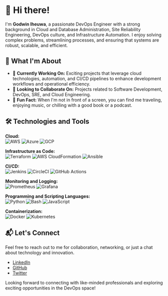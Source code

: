 # 👋 Hi there!

I'm **Godwin Iheuwa**, a passionate DevOps Engineer with a strong background in Cloud and Database Administration, Site Reliability Engineering, DevOps culture, and Infrastructure Automation. I enjoy solving complex problems, streamlining processes, and ensuring that systems are robust, scalable, and efficient.

## 🌟 What I'm About

- 🔧 **Currently Working On:** Exciting projects that leverage cloud technologies, automation, and CI/CD pipelines to enhance development workflows and operational efficiency.
- 🤝 **Looking to Collaborate On:** Projects related to Software Development, DevOps, SRE, and Cloud Engineering.
- 🎉 **Fun Fact:** When I'm not in front of a screen, you can find me traveling, enjoying music, or chilling with a good book or a podcast.

## 🛠️ Technologies and Tools

**Cloud:**  
![AWS](https://img.shields.io/badge/AWS-%23FF9900.svg?style=flat&logo=amazon-aws&logoColor=white)
![Azure](https://img.shields.io/badge/Azure-%230072C6.svg?style=flat&logo=microsoft-azure&logoColor=white)
![GCP](https://img.shields.io/badge/Google%20Cloud-%234285F4.svg?style=flat&logo=google-cloud&logoColor=white)

**Infrastructure as Code:**  
![Terraform](https://img.shields.io/badge/Terraform-%235835CC.svg?style=flat&logo=terraform&logoColor=white)
![AWS CloudFormation](https://img.shields.io/badge/AWS%20CloudFormation-%23FF9900.svg?style=flat&logo=amazon-aws&logoColor=white)
![Ansible](https://img.shields.io/badge/Ansible-%23EE0000.svg?style=flat&logo=ansible&logoColor=white)

**CI/CD:**  
![Jenkins](https://img.shields.io/badge/Jenkins-%232C5263.svg?style=flat&logo=jenkins&logoColor=white)
![CircleCI](https://img.shields.io/badge/CircleCI-%233EAAAF.svg?style=flat&logo=circleci&logoColor=white)
![GitHub Actions](https://img.shields.io/badge/GitHub%20Actions-%232671E5.svg?style=flat&logo=github-actions&logoColor=white)

**Monitoring and Logging:**  
![Prometheus](https://img.shields.io/badge/Prometheus-%23E6522C.svg?style=flat&logo=prometheus&logoColor=white)
![Grafana](https://img.shields.io/badge/Grafana-%23F46800.svg?style=flat&logo=grafana&logoColor=white)

**Programming and Scripting Languages:**  
![Python](https://img.shields.io/badge/Python-%233776AB.svg?style=flat&logo=python&logoColor=white)
![Bash](https://img.shields.io/badge/Bash-%234EAA25.svg?style=flat&logo=gnu-bash&logoColor=white)
![JavaScript](https://img.shields.io/badge/JavaScript-%23F7DF1E.svg?style=flat&logo=javascript&logoColor=black)

**Containerization:**  
![Docker](https://img.shields.io/badge/Docker-%232496ED.svg?style=flat&logo=docker&logoColor=white)
![Kubernetes](https://img.shields.io/badge/Kubernetes-%23326CE5.svg?style=flat&logo=kubernetes&logoColor=white)

## 📬 Let's Connect

Feel free to reach out to me for collaboration, networking, or just a chat about technology and innovation.

- [LinkedIn](https://www.linkedin.com/in/yourprofile)
- [GitHub](https://github.com/yourusername)
- [Twitter](https://twitter.com/yourusername)

Looking forward to connecting with like-minded professionals and exploring exciting opportunities in the DevOps space!
